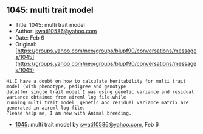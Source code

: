 ## 1045: multi trait model

- Title: 1045: multi trait model
- Author: swati10586@yahoo.com
- Date: Feb 6
- Original: [https://groups.yahoo.com/neo/groups/blupf90/conversations/messages/1045](https://groups.yahoo.com/neo/groups/blupf90/conversations/messages/1045)

```
Hi,I have a doubt on how to calculate heritability for multi trait model (with phenotype, pedigree and genotype
data)for single trait model I was using genetic variance and residual variance obtained from aireml log file.while
running multi trait model  genetic and residual variance matrix are generated in aireml log file.
Please help me, I am new with Animal breeding.
```

- [1045](1045.md): multi trait model by swati10586@yahoo.com, Feb 6
